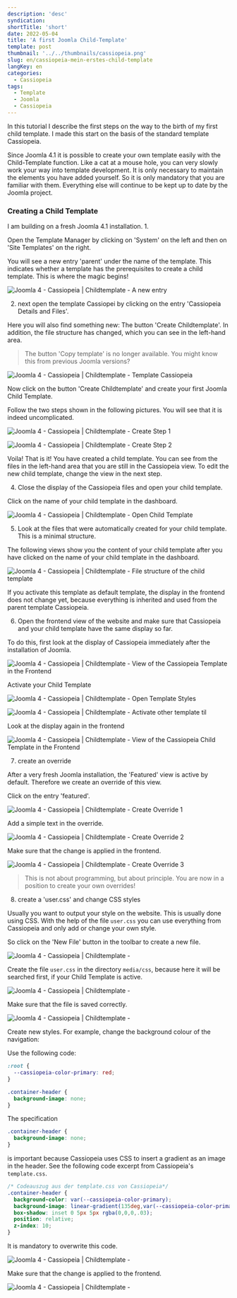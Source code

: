 ```yaml
---
description: 'desc'
syndication:
shortTitle: 'short'
date: 2022-05-04
title: 'A first Joomla Child-Template'
template: post
thumbnail: '../../thumbnails/cassiopeia.png'
slug: en/cassiopeia-mein-erstes-child-template
langKey: en
categories:
  - Cassiopeia
tags:
  - Template
  - Joomla
  - Cassiopeia
---
```


In this tutorial I describe the first steps on the way to the birth of my first child template. I made this start on the basis of the standard template Cassiopeia.

Since Joomla 4.1 it is possible to create your own template easily with the Child-Template function. Like a cat at a mouse hole, you can very slowly work your way into template development. It is only necessary to maintain the elements you have added yourself. So it is only mandatory that you are familiar with them. Everything else will continue to be kept up to date by the Joomla project.

### Creating a Child Template

I am building on a fresh Joomla 4.1 installation. 1.

Open the Template Manager by clicking on 'System' on the left and then on 'Site Templates' on the right.

You will see a new entry 'parent' under the name of the template. This indicates whether a template has the prerequisites to create a child template. This is where the magic begins!

![Joomla 4 - Cassiopeia | Childtemplate - A new entry](/images/child1.png)

2. next open the template Cassiopei by clicking on the entry 'Cassiopeia Details and Files'.

Here you will also find something new: The button 'Create Childtemplate'. In addition, the file structure has changed, which you can see in the left-hand area. 

> The button 'Copy template' is no longer available. You might know this from previous Joomla versions?

![Joomla 4 - Cassiopeia | Childtemplate - Template Cassiopeia](/images/child2.png)

Now click on the button 'Create Childtemplate' and create your first Joomla Child Template.

Follow the two steps shown in the following pictures. You will see that it is indeed uncomplicated.

![Joomla 4 - Cassiopeia | Childtemplate - Create Step 1](/images/child3.png)

![Joomla 4 - Cassiopeia | Childtemplate - Create Step 2](/images/child4.png)

Voila! That is it! You have created a child template. You can see from the files in the left-hand area that you are still in the Cassiopeia view. To edit the new child template, change the view in the next step. 

4. Close the display of the Cassiopeia files and open your child template.

Click on the name of your child template in the dashboard.

![Joomla 4 - Cassiopeia | Childtemplate - Open Child Template ](/images/child5.png)

5. Look at the files that were automatically created for your child template. This is a minimal structure.

The following views show you the content of your child template after you have clicked on the name of your child template in the dashboard.

![Joomla 4 - Cassiopeia | Childtemplate - File structure of the child template](/images/child6.png)

If you activate this template as default template, the display in the frontend does not change yet, because everything is inherited and used from the parent template Cassiopeia. 

6. Open the frontend view of the website and make sure that Cassiopeia and your child template have the same display so far.

To do this, first look at the display of Cassiopeia immediately after the installation of Joomla.

![Joomla 4 - Cassiopeia | Childtemplate - View of the Cassiopeia Template in the Frontend](/images/child7.png)

Activate your Child Template

![Joomla 4 - Cassiopeia | Childtemplate - Open Template Styles](/images/child8a.png)

![Joomla 4 - Cassiopeia | Childtemplate - Activate other template til](/images/child8.png)

Look at the display again in the frontend

![Joomla 4 - Cassiopeia | Childtemplate - View of the Cassiopeia Child Template in the Frontend](/images/child7.png)

7. create an override

After a very fresh Joomla installation, the 'Featured' view is active by default. Therefore we create an override of this view. 

Click on the entry 'featured'.

![Joomla 4 - Cassiopeia | Childtemplate - Create Override 1](/images/child9a.png)

Add a simple text in the override.

![Joomla 4 - Cassiopeia | Childtemplate - Create Override 2](/images/child9b.png)

Make sure that the change is applied in the frontend.

![Joomla 4 - Cassiopeia | Childtemplate - Create Override 3](/images/child9.png)

> This is not about programming, but about principle. You are now in a position to create your own overrides!

8. create a 'user.css' and change CSS styles

Usually you want to output your style on the website. This is usually done using CSS. With the help of the file `user.css` you can use everything from Cassiopeia and only add or change your own style.

So click on the 'New File' button in the toolbar to create a new file.

![Joomla 4 - Cassiopeia | Childtemplate - ](/images/child10a.png)

Create the file `user.css` in the directory `media/css`, because here it will be searched first, if your Child Template is active.
 
![Joomla 4 - Cassiopeia | Childtemplate - ](/images/child10b.png)

Make sure that the file is saved correctly.

![Joomla 4 - Cassiopeia | Childtemplate - ](/images/child10c.png)

Create new styles. For example, change the background colour of the navigation:

Use the following code:

```css
:root {
  --cassiopeia-color-primary: red;
}

.container-header {
  background-image: none;
}
```

The specification 

```css
.container-header {
  background-image: none;
}
```

is important because Cassiopeia uses CSS to insert a gradient as an image in the header. See the following code excerpt from Cassiopeia's `template.css`. 

```css
/* Codeauszug aus der template.css von Cassiopeia*/
.container-header {
  background-color: var(--cassiopeia-color-primary);
  background-image: linear-gradient(135deg,var(--cassiopeia-color-primary) 0,var(--cassiopeia-color-hover) 100%);
  box-shadow: inset 0 5px 5px rgba(0,0,0,.03);
  position: relative;
  z-index: 10;
}
```
It is mandatory to overwrite this code.
 
![Joomla 4 - Cassiopeia | Childtemplate - ](/images/child10d.png)

Make sure that the change is applied to the frontend.

![Joomla 4 - Cassiopeia | Childtemplate - ](/images/child10.png)
